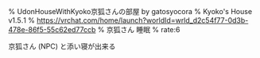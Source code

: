 % UdonHouseWithKyoko京狐さんの部屋 by gatosyocora
% Kyoko's House v1․5․1
% https://vrchat.com/home/launch?worldId=wrld_d2c54f77-0d3b-478e-86f5-55c62ed77ccb
% 京狐さん 睡眠
% rate:6

京狐さん (NPC) と添い寝が出来る
